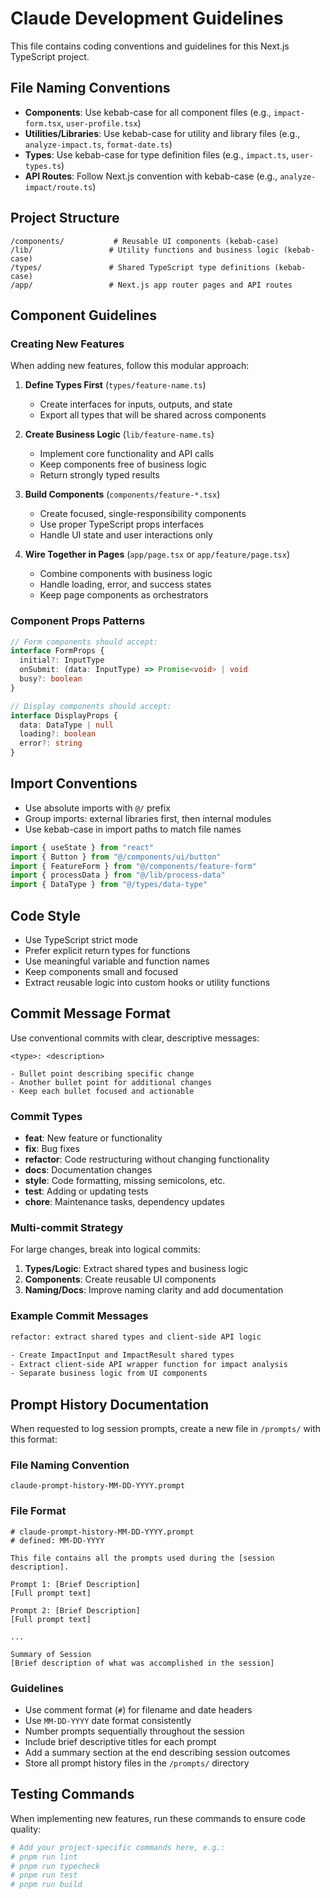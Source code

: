# Claude Development Guidelines

This file contains coding conventions and guidelines for this Next.js TypeScript project.

## File Naming Conventions

- **Components**: Use kebab-case for all component files (e.g., `impact-form.tsx`, `user-profile.tsx`)
- **Utilities/Libraries**: Use kebab-case for utility and library files (e.g., `analyze-impact.ts`, `format-date.ts`)
- **Types**: Use kebab-case for type definition files (e.g., `impact.ts`, `user-types.ts`)
- **API Routes**: Follow Next.js convention with kebab-case (e.g., `analyze-impact/route.ts`)

## Project Structure

```
/components/           # Reusable UI components (kebab-case)
/lib/                 # Utility functions and business logic (kebab-case)
/types/               # Shared TypeScript type definitions (kebab-case)
/app/                 # Next.js app router pages and API routes
```

## Component Guidelines

### Creating New Features
When adding new features, follow this modular approach:

1. **Define Types First** (`types/feature-name.ts`)
   - Create interfaces for inputs, outputs, and state
   - Export all types that will be shared across components

2. **Create Business Logic** (`lib/feature-name.ts`)
   - Implement core functionality and API calls
   - Keep components free of business logic
   - Return strongly typed results

3. **Build Components** (`components/feature-*.tsx`)
   - Create focused, single-responsibility components
   - Use proper TypeScript props interfaces
   - Handle UI state and user interactions only

4. **Wire Together in Pages** (`app/page.tsx` or `app/feature/page.tsx`)
   - Combine components with business logic
   - Handle loading, error, and success states
   - Keep page components as orchestrators

### Component Props Patterns

```typescript
// Form components should accept:
interface FormProps {
  initial?: InputType
  onSubmit: (data: InputType) => Promise<void> | void
  busy?: boolean
}

// Display components should accept:
interface DisplayProps {
  data: DataType | null
  loading?: boolean
  error?: string
}
```

## Import Conventions

- Use absolute imports with `@/` prefix
- Group imports: external libraries first, then internal modules
- Use kebab-case in import paths to match file names

```typescript
import { useState } from "react"
import { Button } from "@/components/ui/button"
import { FeatureForm } from "@/components/feature-form"
import { processData } from "@/lib/process-data"
import { DataType } from "@/types/data-type"
```

## Code Style

- Use TypeScript strict mode
- Prefer explicit return types for functions
- Use meaningful variable and function names
- Keep components small and focused
- Extract reusable logic into custom hooks or utility functions

## Commit Message Format

Use conventional commits with clear, descriptive messages:

```
<type>: <description>

- Bullet point describing specific change
- Another bullet point for additional changes
- Keep each bullet focused and actionable
```

### Commit Types
- **feat**: New feature or functionality
- **fix**: Bug fixes
- **refactor**: Code restructuring without changing functionality
- **docs**: Documentation changes
- **style**: Code formatting, missing semicolons, etc.
- **test**: Adding or updating tests
- **chore**: Maintenance tasks, dependency updates

### Multi-commit Strategy
For large changes, break into logical commits:
1. **Types/Logic**: Extract shared types and business logic
2. **Components**: Create reusable UI components
3. **Naming/Docs**: Improve naming clarity and add documentation

### Example Commit Messages
```bash
refactor: extract shared types and client-side API logic

- Create ImpactInput and ImpactResult shared types
- Extract client-side API wrapper function for impact analysis
- Separate business logic from UI components
```

## Prompt History Documentation

When requested to log session prompts, create a new file in `/prompts/` with this format:

### File Naming Convention
`claude-prompt-history-MM-DD-YYYY.prompt`

### File Format
```
# claude-prompt-history-MM-DD-YYYY.prompt
# defined: MM-DD-YYYY

This file contains all the prompts used during the [session description].

Prompt 1: [Brief Description]
[Full prompt text]

Prompt 2: [Brief Description]
[Full prompt text]

...

Summary of Session
[Brief description of what was accomplished in the session]
```

### Guidelines
- Use comment format (`#`) for filename and date headers
- Use `MM-DD-YYYY` date format consistently
- Number prompts sequentially throughout the session
- Include brief descriptive titles for each prompt
- Add a summary section at the end describing session outcomes
- Store all prompt history files in the `/prompts/` directory

## Testing Commands

When implementing new features, run these commands to ensure code quality:

```bash
# Add your project-specific commands here, e.g.:
# pnpm run lint
# pnpm run typecheck
# pnpm run test
# pnpm run build
```